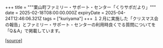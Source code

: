 +++
title = """栗山町ファミリー・サポート・センター「くりサポだより」"""
date = 2025-02-18T08:00:00.000Z
expiryDate = 2025-04-24T12:46:06.321Z
tags = ["kuriyama"]
+++
１２月に実施した「クリスマス会の報告」とファミリー・サポート・センターの利用時良くでる質問についてを「Q＆A」で掲載しています。

[[source]](https://www.town.kuriyama.hokkaido.jp/soshiki/39/17422.html)

